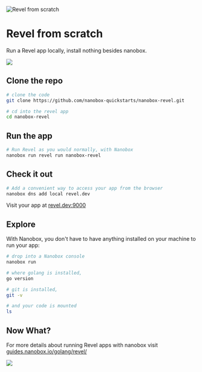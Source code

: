 ![Revel from scratch](https://guides.nanobox.io/assets/quickstart-icons/revel.png)

# Revel from scratch

Run a Revel app locally, install nothing besides nanobox.

<a href="https://nanobox.io/download"><img src="https://guides.nanobox.io/assets/quickstart-icons/download.png" /></a>

## Clone the repo

```bash
# clone the code
git clone https://github.com/nanobox-quickstarts/nanobox-revel.git

# cd into the revel app
cd nanobox-revel
```

## Run the app

```bash
# Run Revel as you would normally, with Nanobox
nanobox run revel run nanobox-revel
```

## Check it out

```bash
# Add a convenient way to access your app from the browser
nanobox dns add local revel.dev
```

Visit your app at <a href="http://revel.dev:9000" target="\_blank">revel.dev:9000</a>

## Explore
With Nanobox, you don't have to have anything installed on your machine to run your app:

```bash
# drop into a Nanobox console
nanobox run

# where golang is installed,
go version

# git is installed,
git -v

# and your code is mounted
ls
```

## Now What?
For more details about running Revel apps with nanobox visit [guides.nanobox.io/golang/revel/](https://guides.nanobox.io/golang/revel/)

<a href="https://nanobox.io"><img src="https://guides.nanobox.io/assets/quickstart-icons/footer.png" /></a>
